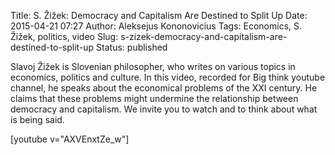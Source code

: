 Title: S. Žižek: Democracy and Capitalism Are Destined to Split Up
Date: 2015-04-21 07:27
Author: Aleksejus Kononovicius
Tags: Economics, S. Žižek, politics, video
Slug: s-zizek-democracy-and-capitalism-are-destined-to-split-up
Status: published

Slavoj Žižek is
Slovenian philosopher, who writes on various topics in economics,
politics and culture. In this video, recorded for Big think youtube
channel, he speaks about the economical problems of the XXI century. He
claims that these problems might undermine the relationship between
democracy and capitalism. We invite you to watch and to think about what
is being said.

[youtube v="AXVEnxtZe_w"]
